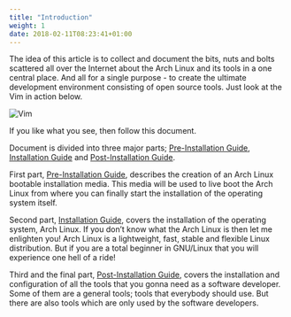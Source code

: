 ```yaml
---
title: "Introduction"
weight: 1
date: 2018-02-11T08:23:41+01:00
---
```


The idea of this article is to collect and document the bits, nuts and bolts scattered all over the Internet about the Arch Linux and its tools in a one central place. And all for a single purpose - to create the ultimate development environment consisting of open source tools. Just look at the Vim in action below.

![Vim](http://i.imgur.com/dl2pA0y.png)

If you like what you see, then follow this document.

Document is divided into three major parts; [Pre-Installation Guide](/pre-installation-guide/), [Installation Guide](/installation-guide/) and [Post-Installation Guide](/post-installation-guide/).

First part, [Pre-Installation Guide](/pre-installation-guide/), describes the creation of an Arch Linux bootable installation media. This media will be used to live boot the Arch Linux from where you can finally start the installation of the operating system itself.

Second part, [Installation Guide](/installation-guide/), covers the installation of the operating system, Arch Linux. If you don’t know what the Arch Linux is then let me enlighten you! Arch Linux is a lightweight, fast, stable and flexible Linux distribution. But if you are a total beginner in GNU/Linux that you will experience one hell of a ride!

Third and the final part, [Post-Installation Guide](/post-installation-guide/), covers the installation and configuration of all the tools that you gonna need as a software developer. Some of them are a general tools; tools that everybody should use. But there are also tools which are only used by the software developers.